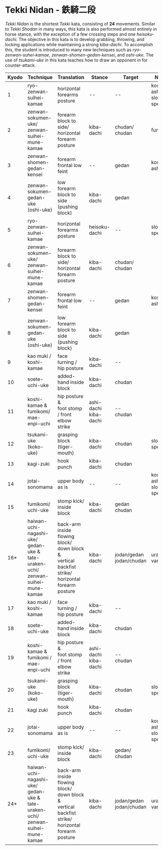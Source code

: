 # Tekki Nidan - 鉄騎二段

_Tekki Nidan_ is the shortest _Tekki_ kata, consisting of  **24** movements. Similar to _Tekki Shodan_ in many ways, this kata is also performed almost entirely in horse stance, with the exception of a few crossing steps and one _heisoku-dachi_. The objective in this kata is to develop grabbing, throwing, and locking applications while maintaining a strong _kiba-dachi_. To accomplish this, the student is introduced to many new techniques such as _ryo-zenwan-suhei-kamae_, _zenwan-shomen-gedan-kensei_, and _oshi-uke_. The use of _tsukami-uke_ in this kata teaches how to draw an opponent in for counter-attack.


| Kyodo | Technique | Translation | Stance | Target | Notes |
| ----- | --------- | ----------- | ------ | ------ | ----- |
| 1     | ryo-zenwan-suihei-kamae | horizontal forearms posture | -- | -- | kosa-ashi<br>slow speed |
| 2     | zenwan-sokumen-uke/<br>zenwan-suihei-mune-kamae | forearm block to side/<br>horizontal forearm posture | kiba-dachi | chudan/<br>chudan | fumikomi |
| 3     | zenwan-shomen-gedan-kensei | forearm frontal low feint | -- | gedan | kosa-ashi |
| 4     | zenwan-sokumen-gedan-uke<br>(oshi-uke) | low forearm block to side<br>(pushing block) | kiba-dachi | gedan | |
| 5     | ryo-zenwan-suihei-kamae | horizontal forearms posture | heisoku-dachi | -- |  slow speed |
| 6     | zenwan-sokumen-uke/<br>zenwan-suihei-mune-kamae | forearm block to side/<br>horizontal forearm posture | kiba-dachi | chudan/<br>chudan | |
| 7     | zenwan-shomen-gedan-kensei | forearm frontal low feint | -- | gedan | kosa-ashi |
| 8     | zenwan-sokumen-gedan-uke<br>(oshi-uke) | low forearm block to side<br>(pushing block) | kiba-dachi | gedan | |
| 9     | kao muki / koshi-kamae | face turning / hip posture | kiba-dachi | -- | |
| 10    | soete-uchi-uke | added-hand inside block |  kiba-dachi | chudan | |
| 11    | koshi-kamae &<br>fumikomi/<br>mae-enpi-uchi | hip posture &<br>foot stomp / front elbow strike | ashi-dachi<br>kiba-dachi | --<br>chudan | |
| 12    | tsukami-uke<br>(koko-uke) | grasping block<br>(tiger-mouth) | kiba-dachi | chudan | slow speed |
| 13    | kagi-zuki | hook punch | kiba-dachi | chudan | |
| 14    | jotai-sonomama | upper body as is | -- | -- | kosa-ashi<br>slow speed |
| 15    | fumikomi/<br>uchi-uke | stomp kick/<br>inside block | kiba-dachi | gedan<br>chudan | |
| 16*   | haiwan-uchi-nagashi-uke/<br>gedan-uke &<br>tate-uraken-uchi/<br>zenwan-suihei-mune-kamae | back-arm inside flowing block/<br>down block &<br>vertical backfist strike/<br>horizontal forearm posture | kiba-dachi | jodan/gedan<br>jodan/chudan | ura-zuki variation |
| 17    | kao muki / koshi-kamae | face turning / hip posture | kiba-dachi | -- | |
| 18    | soete-uchi-uke | added-hand inside block | kiba-dachi | chudan | |
| 19    | koshi-kamae &<br>fumikomi / mae-enpi-uchi | hip posture &<br>foot stomp / front elbow strike | ashi-dachi<br>kiba-dachi | --<br>chudan | |
| 20    | tsukami-uke<br>(koko-uke) | grasping block<br>(tiger-mouth) | kiba-dachi | chudan | slow speed |
| 21    | kagi zuki | hook punch | kiba-dachi | chudan | |
| 22    | jotai-sonomama | upper body as is | -- | -- | kosa-ashi<br>slow speed |
| 23    | fumikomi/<br>uchi-uke | stomp kick/<br>inside block | kiba-dachi | gedan/<br>chudan | |
| 24*   | haiwan-uchi-nagashi-uke/<br>gedan-uke &<br>tate-uraken-uchi/<br>zenwan-suihei-mune-kamae | back-arm inside flowing block/<br>down block &<br>vertical backfist strike/<br>horizontal forearm posture | kiba-dachi | jodan/gedan<br>jodan/chudan | ura-zuki variation |
